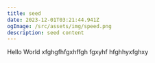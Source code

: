 ```yaml
---
title: seed
date: 2023-12-01T03:21:44.941Z
ogImage: /src/assets/img/speed.png
description: seed content
---
```


Hello World
xfghgfhfgxhffgh
fgxyhf
hfghhyxfghxy
